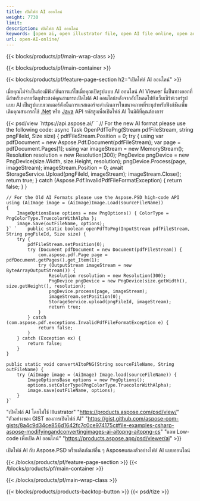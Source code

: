 ```yaml
---
title: เปิดไฟล์ AI ออนไลน์
weight: 7730
limit: 
description: เปิดไฟล์ AI ออนไลน์
keywords: [open ai, open illustrator file, open AI file online, open adobe illustrator, preview of ai file, ai format open]
url: open-AI-online/
---
```


{{< blocks/products/pf/main-wrap-class >}}


{{< blocks/products/pf/main-container >}}

{{< blocks/products/pf/feature-page-section h2="เปิดไฟล์ AI ออนไลน์" >}}
<p>เมื่อคุณไม่จำเป็นต้องมีฟังก์ชันการแก้ไขเมื่อคุณเปิดรูปแบบ AI ออนไลน์ AI Viewer นี้เป็นทางออกที่ดีสำหรับหลายวัตถุประสงค์คุณสามารถเปิดไฟล์ AI ออนไลน์หลังจากอัปโหลดไปยังเว็บเซิร์ฟเวอร์รูปแบบ AI เป็นรูปแบบเวกเตอร์ดังนั้นการแรสเตอร์จะดำเนินการในขนาดภาพที่ระบุสำหรับฟังก์ชันเพิ่มเติมคุณสามารถใช้ <a href="/psd/net">.Net</a> หรือ <a href="/psd/java">Java</a> API รหัสสูงเพื่อเปิดไฟล์ AI ในมิติที่คุณต้องการ</p>
{{< psd/view `https://api.aspose.ai/` 
`	// For the new AI format please use the following code:
	async Task<bool> OpenPdfToPng(Stream pdfFileStream, string pngFileId, Size size)
	{
		pdfFileStream.Position = 0;
		try
		{
			using var pdfDocument = new Aspose.Pdf.Document(pdfFileStream);
			var page = pdfDocument.Pages[1];
			using var imageStream = new MemoryStream();
			Resolution resolution = new Resolution(300);
			PngDevice pngDevice = new PngDevice(size.Width, size.Height, resolution);
			pngDevice.Process(page, imageStream);
			imageStream.Position = 0;
			await StorageService.Upload(pngFileId, imageStream);
			imageStream.Close();
			return true;
		}
		catch (Aspose.Pdf.InvalidPdfFileFormatException)
		{
			return false;
		}
	}
	
	// For the Old AI Formats please use the Aspose.PSD high-code API
	using (AiImage image = (AiImage)Image.Load(sourceFileName))
	{
		ImageOptionsBase options = new PngOptions() { ColorType = PngColorType.TruecolorWithAlpha };
		image.Save(outFileName, options);
	}` `    public static boolean openPdfToPng(InputStream pdfFileStream, String pngFileId, Size size) {
        try {
            pdfFileStream.setPosition(0);
            try (Document pdfDocument = new Document(pdfFileStream)) {
                com.aspose.pdf.Page page = pdfDocument.getPages().get_Item(1);
                try (OutputStream imageStream = new ByteArrayOutputStream()) {
                    Resolution resolution = new Resolution(300);
                    PngDevice pngDevice = new PngDevice(size.getWidth(), size.getHeight(), resolution);
                    pngDevice.process(page, imageStream);
                    imageStream.setPosition(0);
                    StorageService.upload(pngFileId, imageStream);
                    return true;
                }
            } catch (com.aspose.pdf.exceptions.InvalidPdfFileFormatException e) {
                return false;
            }
        } catch (Exception ex) {
            return false;
        }
    }

    public static void convertAItoPNG(String sourceFileName, String outFileName) {
        try (AiImage image = (AiImage) Image.load(sourceFileName)) {
            ImageOptionsBase options = new PngOptions();
            options.setColorType(PngColorType.TruecolorWithAlpha);
            image.save(outFileName, options);
        }
    }` 
"เปิดไฟล์ AI โดยไม่ใช้ Illustrator" "https://products.aspose.com/psd/view/" 
"ตัวอย่างของ GIST ของการเปิดไฟล์ AI" "https://gist.github.com/aspose-com-gists/8a4c9d34ce856d1642fc7c0ce974175c#file-examples-csharp-aspose-modifyingandconvertingimages-ai-aitopng-aitopng-cs" 
"แอพ Low-code เพื่อเปิด AI ออนไลน์" "https://products.aspose.app/psd/viewer/ai" >}}
<p>เปิดไฟล์ AI กับ Aspose.PSD หรือผลิตภัณฑ์อื่น ๆ Asposeแสดงตัวอย่างไฟล์ AI แบบออนไลน์</p>
{{< /blocks/products/pf/feature-page-section >}}
{{< /blocks/products/pf/main-container >}}


{{< /blocks/products/pf/main-wrap-class >}}

{{< blocks/products/products-backtop-button >}}
{{< psd/tize >}}
